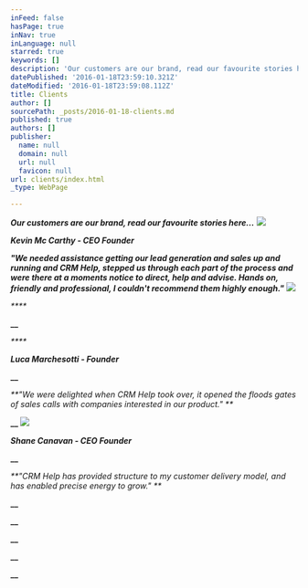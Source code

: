 ```yaml
---
inFeed: false
hasPage: true
inNav: true
inLanguage: null
starred: true
keywords: []
description: 'Our customers are our brand, read our favourite stories here...'
datePublished: '2016-01-18T23:59:10.321Z'
dateModified: '2016-01-18T23:59:08.112Z'
title: Clients
author: []
sourcePath: _posts/2016-01-18-clients.md
published: true
authors: []
publisher:
  name: null
  domain: null
  url: null
  favicon: null
url: clients/index.html
_type: WebPage

---
```

**_Our customers are our brand, read our favourite stories here..._**
![](https://the-grid-user-content.s3-us-west-2.amazonaws.com/7fc5fa04-934c-47cb-ae13-f1d73a4f7685.jpg)

**_Kevin Mc Carthy - CEO Founder_**

_**"We needed assistance getting our lead generation and sales up and running and CRM Help, stepped us through each part of the process and were there at a moments notice to direct, help and advise. Hands on, friendly and professional, I couldn't recommend them highly enough."**_
![](https://the-grid-user-content.s3-us-west-2.amazonaws.com/a1882039-829d-4b5d-be0c-3ade74da8c0a.jpg)

_****_

**__**

_****_

**_Luca Marchesotti - Founder_**

**__**

_**"We were delighted when CRM Help took over, it opened the floods gates of sales calls with companies interested in our product."  **_

**__**
![](https://the-grid-user-content.s3-us-west-2.amazonaws.com/27210927-9f32-4ff6-acb9-767f16709604.jpg)

**_Shane Canavan - CEO Founder_**

**__**

_**"CRM Help has provided structure to my customer delivery model, and has enabled precise energy to grow." **_

**__**

**__**

**__**

**__**

**__**